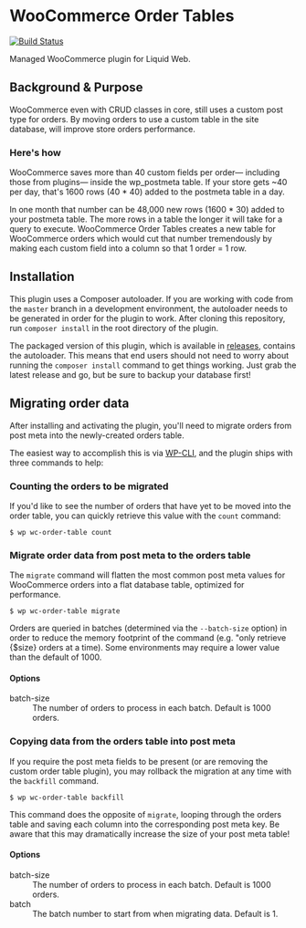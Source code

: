 # WooCommerce Order Tables

[![Build Status](https://travis-ci.org/liquidweb/woocommerce-order-tables.svg?branch=fix%2Ftravis-config)](https://travis-ci.org/liquidweb/woocommerce-order-tables)

Managed WooCommerce plugin for Liquid Web.

## Background & Purpose
WooCommerce even with CRUD classes in core, still uses a custom post type for orders. By moving orders to use a custom table in the site database, will improve store orders performance.

### Here's how
WooCommerce saves more than 40 custom fields per order— including those from plugins— inside the wp_postmeta table. If your store gets ~40 per day, that's 1600 rows (40 * 40) added to the postmeta table in a day.

In one month that number can be 48,000 new rows (1600 * 30) added to your postmeta table. The more rows in a table the longer it will take for a query to execute. WooCommerce Order Tables creates a new table for WooCommerce orders which would cut that number tremendously by making each custom field into a column so that 1 order = 1 row.

## Installation
This plugin uses a Composer autoloader. If you are working with code from the `master` branch in a development environment, the autoloader needs to be generated in order for the plugin to work. After cloning this repository, run `composer install` in the root directory of the plugin.

The packaged version of this plugin, which is available in [releases](https://github.com/liquidweb/WooCommerce-Order-Tables/releases), contains the autoloader. This means that end users should not need to worry about running the `composer install` command to get things working. Just grab the latest release and go, but be sure to backup your database first!

## Migrating order data

After installing and activating the plugin, you'll need to migrate orders from post meta into the newly-created orders table.

The easiest way to accomplish this is via [WP-CLI](http://wp-cli.org/), and the plugin ships with three commands to help:

### Counting the orders to be migrated

If you'd like to see the number of orders that have yet to be moved into the order table, you can quickly retrieve this value with the `count` command:

```
$ wp wc-order-table count
```

### Migrate order data from post meta to the orders table

The `migrate` command will flatten the most common post meta values for WooCommerce orders into a flat database table, optimized for performance.

```
$ wp wc-order-table migrate
```

Orders are queried in batches (determined via the `--batch-size` option) in order to reduce the memory footprint of the command (e.g. "only retrieve {$size} orders at a time). Some environments may require a lower value than the default of 1000.

#### Options

<dl>
	<dt>batch-size</dt>
	<dd>The number of orders to process in each batch. Default is 1000 orders.</dd>
</dl>


### Copying data from the orders table into post meta

If you require the post meta fields to be present (or are removing the custom order table plugin), you may rollback the migration at any time with the `backfill` command.

```
$ wp wc-order-table backfill
```

This command does the opposite of `migrate`, looping through the orders table and saving each column into the corresponding post meta key. Be aware that this may dramatically increase the size of your post meta table!

#### Options

<dl>
	<dt>batch-size</dt>
	<dd>The number of orders to process in each batch. Default is 1000 orders.</dd>
	<dt>batch</dt>
	<dd>The batch number to start from when migrating data. Default is 1.</dd>
</dl>
